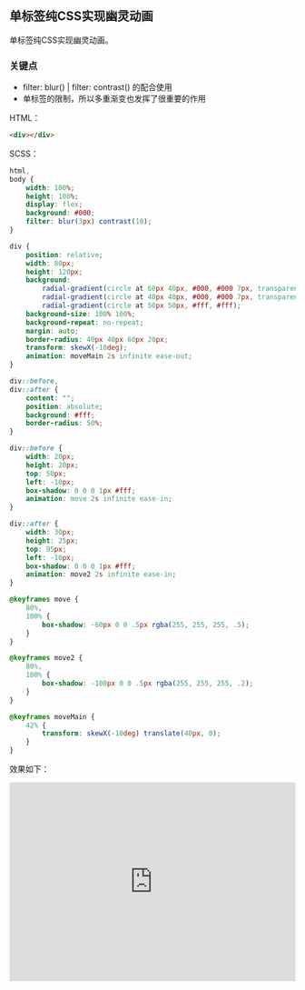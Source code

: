 ## 单标签纯CSS实现幽灵动画

单标签纯CSS实现幽灵动画。

### 关键点 


+ filter: blur() | filter: contrast() 的配合使用
+ 单标签的限制，所以多重渐变也发挥了很重要的作用

HTML：

```HTML
<div></div>
```

SCSS：
```scss
html,
body {
    width: 100%;
    height: 100%;
    display: flex;
    background: #000;
    filter: blur(3px) contrast(10);
}

div {
    position: relative;
    width: 80px;
    height: 120px;
    background: 
        radial-gradient(circle at 60px 40px, #000, #000 7px, transparent 7px),
        radial-gradient(circle at 40px 40px, #000, #000 7px, transparent 7px),
        radial-gradient(circle at 50px 50px, #fff, #fff);
    background-size: 100% 100%; 
    background-repeat: no-repeat;
    margin: auto;
    border-radius: 40px 40px 60px 20px;
    transform: skewX(-10deg);
    animation: moveMain 2s infinite ease-out;
}

div::before,
div::after {
    content: "";
    position: absolute;
    background: #fff;
    border-radius: 50%;
}

div::before {
    width: 20px;
    height: 20px;
    top: 50px;
    left: -10px;
    box-shadow: 0 0 0 1px #fff;
    animation: move 2s infinite ease-in;
}

div::after {
    width: 30px;
    height: 25px;
    top: 95px;
    left: -10px;
    box-shadow: 0 0 0 1px #fff;
    animation: move2 2s infinite ease-in;
}

@keyframes move {
    80%,
    100% {
        box-shadow: -60px 0 0 .5px rgba(255, 255, 255, .5);
    }
}

@keyframes move2 {
    80%,
    100% {
        box-shadow: -100px 0 0 .5px rgba(255, 255, 255, .2);
    }
}

@keyframes moveMain {
    42% {
        transform: skewX(-10deg) translate(40px, 0);
    }
}
```

效果如下：

<iframe height="350" style="width: 100%;" scrolling="no" title="Single Div Pure CSS Ghost" src="https://codepen.io/Chokcoco/embed/vYYrNOO?height=350&theme-id=default&default-tab=css,result" frameborder="no" allowtransparency="true" allowfullscreen="true">
  See the Pen <a href='https://codepen.io/Chokcoco/pen/vYYrNOO'>Single Div Pure CSS Ghost</a> by Chokcoco
  (<a href='https://codepen.io/Chokcoco'>@Chokcoco</a>) on <a href='https://codepen.io'>CodePen</a>.
</iframe>
